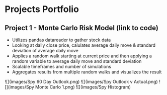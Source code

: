 # Projects Portfolio

## Project 1 - Monte Carlo Risk Model (link to code)
- Utilizes pandas datareader to gather stock data 
- Looking at daily close price, calulates average daily move & standard deviation of average daily move
- Applies a random walk starting at current price and then applying a random variable to average daily move and standard deviation
- Scalable timeframes and number of simulations 
- Aggregates results from multiple random walks and visualizes the result 

![](images/Spy 60 Day Outlook.png)
![](images/Spy Outlook v Actual.png)
![](images/Spy Monte Carlo 1.png)
![](images/Spy Histogram)


